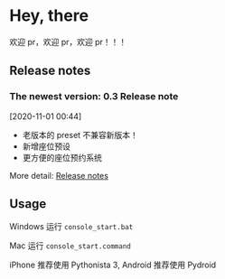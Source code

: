 # Hey, there

欢迎 pr，欢迎 pr，欢迎 pr！！！

## Release notes

### The newest version: 0.3 Release note

[2020-11-01 00:44]

- 老版本的 preset 不兼容新版本！
- 新增座位预设
- 更方便的座位预约系统

More detail: [Release notes](ReleaseNotes.md)

## Usage

Windows 运行 `console_start.bat`

Mac 运行 `console_start.command`

iPhone 推荐使用 Pythonista 3, Android 推荐使用 Pydroid
